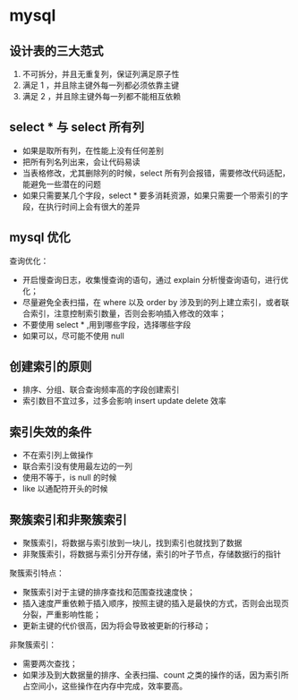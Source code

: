 # mysql 

## 设计表的三大范式

1. 不可拆分，并且无重复列，保证列满足原子性
2. 满足 1 ，并且除主键外每一列都必须依靠主键
3. 满足 2 ，并且除主键外每一列都不能相互依赖

## select * 与 select 所有列

- 如果是取所有列，在性能上没有任何差别
- 把所有列名列出来，会让代码易读
- 当表格修改，尤其删除列的时候，select 所有列会报错，需要修改代码适配，能避免一些潜在的问题
- 如果只需要某几个字段，select * 要多消耗资源，如果只需要一个带索引的字段，在执行时间上会有很大的差异

## mysql 优化

查询优化：

- 开启慢查询日志，收集慢查询的语句，通过 explain 分析慢查询语句，进行优化；
- 尽量避免全表扫描，在 where 以及 order by 涉及到的列上建立索引，或者联合索引，注意控制索引数量，否则会影响插入修改的效率；
- 不要使用 select * ,用到哪些字段，选择哪些字段
- 如果可以，尽可能不使用 null 

## 创建索引的原则

- 排序、分组、联合查询频率高的字段创建索引
- 索引数目不宜过多，过多会影响 insert update delete 效率

## 索引失效的条件

- 不在索引列上做操作
- 联合索引没有使用最左边的一列
- 使用不等于，is null 的时候
- like 以通配符开头的时候

## 聚簇索引和非聚簇索引

- 聚簇索引，将数据与索引放到一块儿，找到索引也就找到了数据
- 非聚簇索引，将数据与索引分开存储，索引的叶子节点，存储数据行的指针

聚簇索引特点：

- 聚簇索引对于主键的排序查找和范围查找速度快；
- 插入速度严重依赖于插入顺序，按照主键的插入是最快的方式，否则会出现页分裂，严重影响性能；
- 更新主键的代价很高，因为将会导致被更新的行移动；

非聚簇索引：

- 需要两次查找；
- 如果涉及到大数据量的排序、全表扫描、count 之类的操作的话，因为索引所占空间小，这些操作在内存中完成，效率要高。
